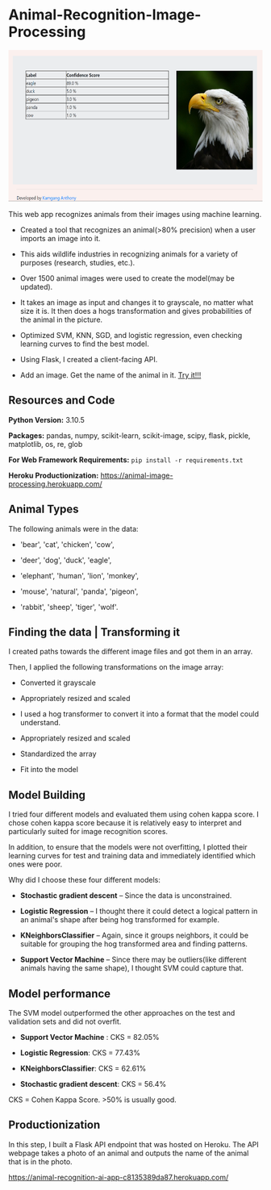 # Animal-Recognition-Image-Processing

<p align="center">
  <a href="https://animal-recognition-ai-app-c8135389da87.herokuapp.com/">
    <img src="picture11.png" alt="Logo" width=600 height=300>
  </a>

</p>

This web app recognizes animals from their images using machine learning.

* Created a tool that recognizes an animal(>80% precision) when a user imports an image into it.

* This aids wildlife industries in recognizing animals for a variety of purposes (research, studies, etc.).

* Over 1500 animal images were used to create the model(may be updated).

* It takes an image as input and changes it to grayscale, no matter what size it is. It then does a hogs transformation and gives probabilities of the animal in the picture.

* Optimized SVM, KNN, SGD, and logistic regression, even checking learning curves to find the best model.

* Using Flask, I created a client-facing API.

* Add an image. Get the name of the animal in it. [Try it!!!](https://animal-recognition-ai-app-c8135389da87.herokuapp.com/)

## Resources and Code

**Python Version:** 3.10.5 

**Packages:** pandas, numpy, scikit-learn, scikit-image, scipy, flask, pickle, matplotlib, os, re, glob          

**For Web Framework Requirements:**  ```pip install -r requirements.txt```   

**Heroku Productionization:** https://animal-image-processing.herokuapp.com/

## Animal Types

The following animals were in the data:

* 'bear', 'cat', 'chicken', 'cow', 

* 'deer', 'dog', 'duck', 'eagle',

* 'elephant', 'human', 'lion', 'monkey', 

* 'mouse', 'natural', 'panda', 'pigeon',

* 'rabbit', 'sheep', 'tiger', 'wolf'.

## Finding the data | Transforming it

I created paths towards the different image files and got them in an array.

Then, I applied the following transformations on the image array:

* Converted it grayscale

* Appropriately resized and scaled

* I used a hog transformer to convert it into a format that the model could understand.

* Appropriately resized and scaled

* Standardized the array

* Fit into the model

## Model Building 

I tried four different models and evaluated them using cohen kappa score. I chose cohen kappa score because it is relatively easy to interpret and particularly suited for image recognition scores.   

In addition, to ensure that the models were not overfitting, I plotted their learning curves for test and training data and immediately identified which ones were poor.

Why did I choose these four different models:

*    **Stochastic gradient descent** – Since the data is unconstrained.

*    **Logistic Regression** – I thought there it could detect a logical pattern in an animal's shape after being hog transformed for example.

*    **KNeighborsClassifier** – Again, since it groups neighbors, it could be suitable for grouping the hog transformed area and finding patterns.

*    **Support Vector Machine** – Since there may be outliers(like different animals having the same shape), I thought SVM could capture that.

## Model performance

The SVM model outperformed the other approaches on the test and validation sets and did not overfit.

*    **Support Vector Machine** : CKS = 82.05%

*    **Logistic Regression**: CKS = 77.43%

*    **KNeighborsClassifier**: CKS = 62.61%

*    **Stochastic gradient descent**: CKS = 56.4%                

CKS = Cohen Kappa Score. >50% is usually good.

## Productionization 

In this step, I built a Flask API endpoint that was hosted on Heroku. The API webpage takes a photo of an animal and outputs the name of the animal that is in the photo.        

https://animal-recognition-ai-app-c8135389da87.herokuapp.com/
